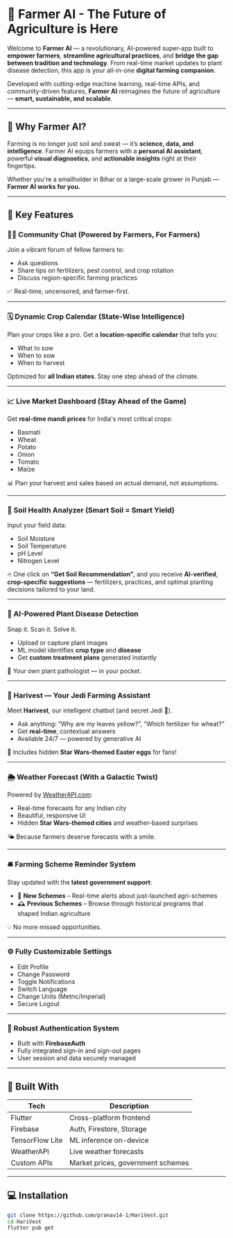 # 🌾 Farmer AI - The Future of Agriculture is Here

Welcome to **Farmer AI** — a revolutionary, AI-powered super-app built to **empower farmers**, **streamline agricultural practices**, and **bridge the gap between tradition and technology**. From real-time market updates to plant disease detection, this app is your all-in-one **digital farming companion**.

Developed with cutting-edge machine learning, real-time APIs, and community-driven features, **Farmer AI** reimagines the future of agriculture — **smart, sustainable, and scalable**.

---

## 🌟 Why Farmer AI?

Farming is no longer just soil and sweat — it’s **science, data, and intelligence**. Farmer AI equips farmers with a **personal AI assistant**, powerful **visual diagnostics**, and **actionable insights** right at their fingertips.

Whether you're a smallholder in Bihar or a large-scale grower in Punjab — **Farmer AI works for you.**

---

## 🚀 Key Features

### 👨‍🌾 Community Chat (Powered by Farmers, For Farmers)
Join a vibrant forum of fellow farmers to:
- Ask questions
- Share tips on fertilizers, pest control, and crop rotation
- Discuss region-specific farming practices

✅ Real-time, uncensored, and farmer-first.

---

### 🗓️ Dynamic Crop Calendar (State-Wise Intelligence)
Plan your crops like a pro. Get a **location-specific calendar** that tells you:
- What to sow
- When to sow
- When to harvest

Optimized for **all Indian states**. Stay one step ahead of the climate.

---

### 📈 Live Market Dashboard (Stay Ahead of the Game)
Get **real-time mandi prices** for India's most critical crops:
- Basmati
- Wheat
- Potato
- Onion
- Tomato
- Maize

📊 Plan your harvest and sales based on actual demand, not assumptions.

---

### 🧪 Soil Health Analyzer (Smart Soil = Smart Yield)
Input your field data:
- Soil Moisture
- Soil Temperature
- pH Level
- Nitrogen Level

🔥 One click on **“Get Soil Recommendation”**, and you receive **AI-verified**, **crop-specific suggestions** — fertilizers, practices, and optimal planting decisions tailored to your land.

---

### 📸 AI-Powered Plant Disease Detection
Snap it. Scan it. Solve it.

- Upload or capture plant images
- ML model identifies **crop type** and **disease**
- Get **custom treatment plans** generated instantly

🧠 Your own plant pathologist — in your pocket.

---

### 🤖 Harivest — Your Jedi Farming Assistant
Meet **Harivest**, our intelligent chatbot (and secret Jedi 🤫).
- Ask anything: “Why are my leaves yellow?”, “Which fertilizer for wheat?”
- Get **real-time**, contextual answers
- Available 24/7 — powered by generative AI

🌌 Includes hidden **Star Wars-themed Easter eggs** for fans!

---

### 🌦️ Weather Forecast (With a Galactic Twist)
Powered by [WeatherAPI.com](https://www.weatherapi.com/):
- Real-time forecasts for any Indian city
- Beautiful, responsive UI
- Hidden **Star Wars-themed cities** and weather-based surprises

🌤️ Because farmers deserve forecasts with a smile.

---

### 🛎️ Farming Scheme Reminder System
Stay updated with the **latest government support**:
- 🔔 **New Schemes** – Real-time alerts about just-launched agri-schemes
- 🕰️ **Previous Schemes** – Browse through historical programs that shaped Indian agriculture

💡 No more missed opportunities.

---

### ⚙️ Fully Customizable Settings
- Edit Profile
- Change Password
- Toggle Notifications
- Switch Language
- Change Units (Metric/Imperial)
- Secure Logout

---

### 🔐 Robust Authentication System
- Built with **FirebaseAuth**
- Fully integrated sign-in and sign-out pages
- User session and data securely managed

---

## 🧠 Built With

| Tech | Description |
|------|-------------|
| Flutter | Cross-platform frontend |
| Firebase | Auth, Firestore, Storage |
| TensorFlow Lite | ML inference on-device |
| WeatherAPI | Live weather forecasts |
| Custom APIs | Market prices, government schemes |

---

## 💻 Installation

```bash
git clone https://github.com/pranav14-1/HariVest.git
cd HariVest
flutter pub get
